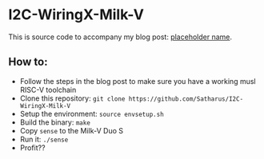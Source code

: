 # I2C-WiringX-Milk-V

This is source code to accompany my blog post: [placeholder name](https://satharus.me).

## How to: 
 - Follow the steps in the blog post to make sure you have a working musl RISC-V toolchain
 - Clone this repository: `git clone https://github.com/Satharus/I2C-WiringX-Milk-V`
 - Setup the environment: `source envsetup.sh`
 - Build the binary: `make`
 - Copy `sense` to the Milk-V Duo S
 - Run it: `./sense`
 - Profit??

